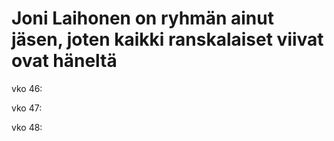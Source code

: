 # Joni Laihonen on ryhmän ainut jäsen, joten kaikki ranskalaiset viivat ovat häneltä

vko 46:

vko 47:

vko 48: